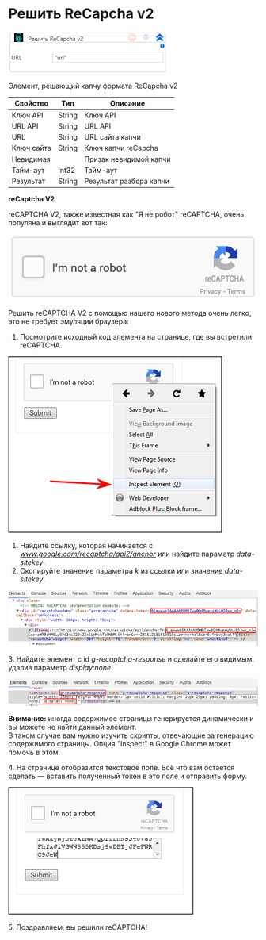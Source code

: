 # Решить ReCapcha v2

![](<../../../.gitbook/assets/image (728).png>)

Элемент, решающий капчу формата ReCapcha v2

| Свойство   | Тип    | Описание                |
| ---------- | ------ | ----------------------- |
| Ключ API   | String | Ключ API                |
| URL API    | String | URL API                 |
| URL        | String | URL сайта капчи         |
| Ключ сайта | String | Ключ капчи reCapcha     |
| Невидимая  |        | Призак невидимой капчи  |
| Тайм-аут   | Int32  | Тайм-аут                |
| Результат  | String | Результат разбора капчи |



**reCaptcha V2**

reCAPTCHA V2, также известная как "Я не робот" reCAPTCHA, очень популяна и выглядит вот так:

![](<../../../.gitbook/assets/image (351).png>)



Решить reCAPTCHA V2 с помощью нашего нового метода очень легко, это не требует эмуляции браузера:

1. Посмотрите исходный код элемента на странице, где вы встретили reCAPTCHA.

![](<../../../.gitbook/assets/image (354).png>)

1. Найдите ссылку, которая начинается с _www.google.com/recaptcha/api2/anchor_ или найдите параметр _data-sitekey_.
2. Скопируйте значение параметра _k_ из ссылки или значение _data-sitekey_.

![](<../../../.gitbook/assets/image (357).png>)

3\.  Найдите элемент с id _g-recaptcha-response_ и сделайте его видимым, удалив параметр _display:none_.

![](<../../../.gitbook/assets/image (338).png>)

**Внимание:** иногда содержимое страницы генерируется динамически и вы можете не найти данный элемент.\
В таком случае вам нужно изучить скрипты, отвечающие за генерацию содержимого страницы. Опция "Inspect" в Google Chrome может помочь в этом.

4\.  На странице отобразится текстовое поле. Всё что вам остается сделать — вставить полученный токен в это поле и отправить форму.

![](<../../../.gitbook/assets/image (448).png>)

5\.  Поздравляем, вы решили reCAPTCHA!
